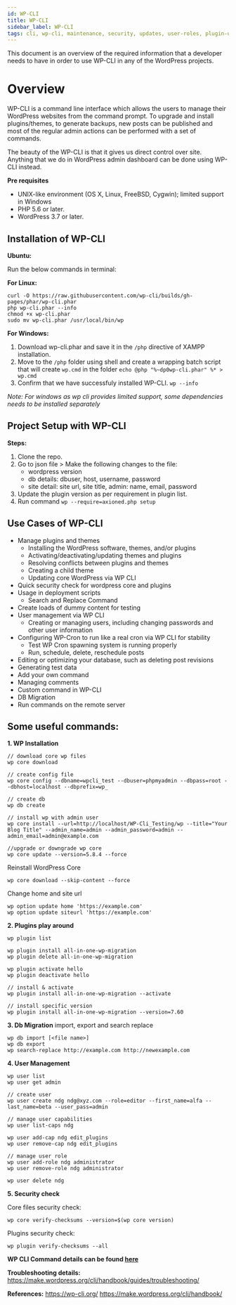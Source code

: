 ```yaml
---
id: WP-CLI
title: WP-CLI
sidebar_label: WP-CLI
tags: cli, wp-cli, maintenance, security, updates, user-roles, plugin-updates
---
```


This document is an overview of the required information that a developer needs to have in order to use WP-CLI in any of the WordPress projects.

# Overview

WP-CLI is a command line interface which allows the users to manage their WordPress websites from the command prompt. To upgrade and install plugins/themes, to generate backups, new posts can be published and most of the regular admin actions can be performed with a set of commands.

The beauty of the WP-CLI is that it gives us direct control over site. Anything that we do in WordPress admin dashboard can be done using WP-CLI instead. 

**Pre requisites**
- UNIX-like environment (OS X, Linux, FreeBSD, Cygwin); limited support in Windows 
- PHP 5.6 or later.
- WordPress 3.7 or later.

## Installation of WP-CLI

**Ubuntu:**

Run the below commands in terminal:

**For Linux:**

```
curl -O https://raw.githubusercontent.com/wp-cli/builds/gh-pages/phar/wp-cli.phar
php wp-cli.phar --info
chmod +x wp-cli.phar
sudo mv wp-cli.phar /usr/local/bin/wp
```

**For Windows:**

1. Download wp-cli.phar and save it in the ```/php``` directive of XAMPP installation.
2. Move to the ```/php``` folder using shell and create a wrapping batch script that will create ```wp.cmd``` in the folder
    ```echo @php "%~dp0wp-cli.phar" %* > wp.cmd```
3. Confirm that we have successfuly installed WP-CLI.
    ```wp --info```

*Note: For windows as wp cli provides limited support, some dependencies needs to be installed separately*

## Project Setup with WP-CLI

**Steps:**

1. Clone the repo.
2. Go to json file > Make the following changes to the file:
    - wordpress version
    - db details: dbuser, host, username, password
    - site detail: site url, site title, admin: name, email, password
3. Update the plugin version as per requirement in plugin list.
4. Run command ```wp --require=axioned.php setup```

## Use Cases of WP-CLI

- Manage plugins and themes
    - Installing the WordPress software, themes, and/or plugins
    - Activating/deactivating/updating themes and plugins
    - Resolving conflicts between plugins and themes
    - Creating a child theme
    - Updating core WordPress via WP CLI
- Quick security check for wordpress core and plugins
- Usage in deployment scripts
    - Search and Replace Command
- Create loads of dummy content for testing
- User management via WP CLI
    - Creating or managing users, including changing passwords and other user information
- Configuring WP-Cron to run like a real cron via WP CLI for stability
    - Test WP Cron spawning system is running properly
    - Run, schedule, delete, reschedule posts
- Editing or optimizing your database, such as deleting post revisions
- Generating test data 
- Add your own command
- Managing comments
- Custom command in WP-CLI
- DB Migration
- Run commands on the remote server

## Some useful commands:

**1. WP Installation**

```
// download core wp files
wp core download 

// create config file
wp core config --dbname=wpcli_test --dbuser=phpmyadmin --dbpass=root --dbhost=localhost --dbprefix=wp_

// create db
wp db create

// install wp with admin user
wp core install --url=http://localhost/WP-Cli_Testing/wp --title="Your Blog Title" --admin_name=admin --admin_password=admin --admin_email=admin@example.com

//upgrade or downgrade wp core 
wp core update --version=5.8.4 --force
```

Reinstall WordPress Core

```
wp core download --skip-content --force
```

Change home and site url

```
wp option update home 'https://example.com'
wp option update siteurl 'https://example.com'
```

**2. Plugins play around**

```
wp plugin list

wp plugin install all-in-one-wp-migration
wp plugin delete all-in-one-wp-migration

wp plugin activate hello
wp plugin deactivate hello

// install & activate
wp plugin install all-in-one-wp-migration --activate

// install specific version
wp plugin install all-in-one-wp-migration --version=7.60
```

**3. Db Migration**
import, export and search replace

```
wp db import [<file name>]
wp db export
wp search-replace http://example.com http://newexample.com
```

**4. User Management**
```
wp user list 
wp user get admin

// create user 
wp user create ndg ndg@xyz.com --role=editor --first_name=alfa --last_name=beta --user_pass=admin

// manage user capabilities 
wp user list-caps ndg

wp user add-cap ndg edit_plugins
wp user remove-cap ndg edit_plugins

// manage user role
wp user add-role ndg administrator
wp user remove-role ndg administrator

wp user delete ndg
```

**5. Security check**

Core files security check:

```
wp core verify-checksums --version=$(wp core version)
```

Plugins security check:
```
wp plugin verify-checksums --all
```

**WP CLI Command details can be found [here](https://make.wordpress.org/cli/handbook/guides/commands-cookbook/)**

**Troubleshooting details:**
https://make.wordpress.org/cli/handbook/guides/troubleshooting/

**References:** 
https://wp-cli.org/
https://make.wordpress.org/cli/handbook/